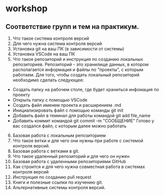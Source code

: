 # workshop

## Соответствие групп и тем на практикум.

1. Что такое система контроля версий
2. Для чего нужна система контроля версий
3. Установка git на ваш ПК (в зависимости от системы)
4. Установка VSCode на ваш ПК
5. Что такое репозиторий и инструкция по созданию локальных репозиториев.
Репозиторий - это хранилище данных, в котором располагается информация и файлы по "проекты", с которым работаем. Для того, чтобы создать локальный репозиторий необходимо сделать следующее:
* Создать папку на рабочем столе, где будет храниться инфомация по проекту
* Открыть папку с помощью VSCode
* Создать файл именем проекта и расширением .md
* Инициализировать файл с помощью команды git init
* Добавить файл в теминал для работы командой git add file_name
* Добавить коммит командой git commit -m "СООБЩЕНИЕ"
Готово у вас создался файл, с которым далее можно работать
6. Базовая работа с локальным репозиторием
7. Что такое ветки и для чего они нужны при работе с системой контроля версий.
8. Базовая работа с ветками в git.
9. Что такое удаленный репозиторий и для чего он нужен
10. Базовая работа с удаленными репозиториями GitHub
11. Как строится и для чего нужна совместная работа в системах контроля версий
12. Инструкция по созданию pull request
13. Книги и полезные ссылки по изучению git.
14. Альтернативные системы контроля версий.
